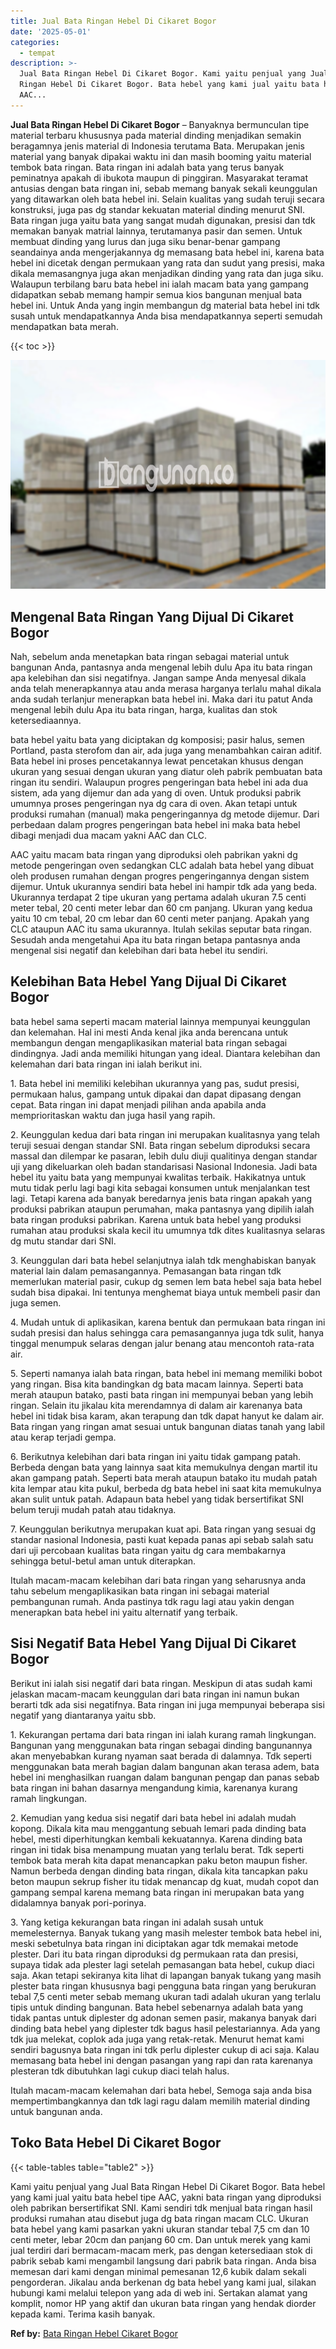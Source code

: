 ```yaml
---
title: Jual Bata Ringan Hebel Di Cikaret Bogor
date: '2025-05-01'
categories:
  - tempat
description: >-
  Jual Bata Ringan Hebel Di Cikaret Bogor. Kami yaitu penjual yang Jual Bata
  Ringan Hebel Di Cikaret Bogor. Bata hebel yang kami jual yaitu bata hebel tipe
  AAC...
---
```


**Jual Bata Ringan Hebel Di Cikaret Bogor** – Banyaknya bermunculan tipe material terbaru khususnya pada material dinding menjadikan semakin beragamnya jenis material di Indonesia terutama Bata. Merupakan jenis material yang banyak dipakai waktu ini dan masih booming yaitu material tembok bata ringan. Bata ringan ini adalah bata yang terus banyak peminatnya apakah di ibukota maupun di pinggiran. Masyarakat teramat antusias dengan bata ringan ini, sebab memang banyak sekali keunggulan yang ditawarkan oleh bata hebel ini. Selain kualitas yang sudah teruji secara konstruksi, juga pas dg standar kekuatan material dinding menurut SNI. Bata ringan juga yaitu bata yang sangat mudah digunakan, presisi dan tdk memakan banyak matrial lainnya, terutamanya pasir dan semen. Untuk membuat dinding yang lurus dan juga siku benar-benar gampang seandainya anda mengerjakannya dg memasang bata hebel ini, karena bata hebel ini dicetak dengan permukaan yang rata dan sudut yang presisi, maka dikala memasangnya juga akan menjadikan dinding yang rata dan juga siku. Walaupun terbilang baru bata hebel ini ialah macam bata yang gampang didapatkan sebab memang hampir semua kios bangunan menjual bata hebel ini. Untuk Anda yang ingin membangun dg material bata hebel ini tdk susah untuk mendapatkannya Anda bisa mendapatkannya seperti semudah mendapatkan bata merah.

{{< toc >}}

![Jual Bata Ringan Hebel Di Cikaret Bogor](/images/jual-hebel-murah-26.png)

## Mengenal Bata Ringan Yang Dijual Di Cikaret Bogor

Nah, sebelum anda menetapkan bata ringan sebagai material untuk bangunan Anda, pantasnya anda mengenal lebih dulu Apa itu bata ringan apa kelebihan dan sisi negatifnya. Jangan sampe Anda menyesal dikala anda telah menerapkannya atau anda merasa harganya terlalu mahal dikala anda sudah terlanjur menerapkan bata hebel ini. Maka dari itu patut Anda mengenal lebih dulu Apa itu bata ringan, harga, kualitas dan stok ketersediaannya.

bata hebel yaitu bata yang diciptakan dg komposisi; pasir halus, semen Portland, pasta sterofom dan air, ada juga yang menambahkan cairan aditif. Bata hebel ini proses pencetakannya lewat pencetakan khusus dengan ukuran yang sesuai dengan ukuran yang diatur oleh pabrik pembuatan bata ringan itu sendiri. Walaupun progres pengeringan bata hebel ini ada dua sistem, ada yang dijemur dan ada yang di oven. Untuk produksi pabrik umumnya proses pengeringan nya dg cara di oven. Akan tetapi untuk produksi rumahan (manual) maka pengeringannya dg metode dijemur. Dari perbedaan dalam progres pengeringan bata hebel ini maka bata hebel dibagi menjadi dua macam yakni AAC dan CLC.

AAC yaitu macam bata ringan yang diproduksi oleh pabrikan yakni dg metode pengeringan oven sedangkan CLC adalah bata hebel yang dibuat oleh produsen rumahan dengan progres pengeringannya dengan sistem dijemur. Untuk ukurannya sendiri bata hebel ini hampir tdk ada yang beda. Ukurannya terdapat 2 tipe ukuran yang pertama adalah ukuran 7.5 centi meter tebal, 20 centi meter lebar dan 60 cm panjang. Ukuran yang kedua yaitu 10 cm tebal, 20 cm lebar dan 60 centi meter panjang. Apakah yang CLC ataupun AAC itu sama ukurannya. Itulah sekilas seputar bata ringan. Sesudah anda mengetahui Apa itu bata ringan betapa pantasnya anda mengenal sisi negatif dan kelebihan dari bata hebel itu sendiri.

## Kelebihan Bata Hebel Yang Dijual Di Cikaret Bogor

bata hebel sama seperti macam material lainnya mempunyai keunggulan dan kelemahan. Hal ini mesti Anda kenal jika anda berencana untuk membangun dengan mengaplikasikan material bata ringan sebagai dindingnya. Jadi anda memiliki hitungan yang ideal. Diantara kelebihan dan kelemahan dari bata ringan ini ialah berikut ini.

1\. Bata hebel ini memiliki kelebihan ukurannya yang pas, sudut presisi, permukaan halus, gampang untuk dipakai dan dapat dipasang dengan cepat. Bata ringan ini dapat menjadi pilihan anda apabila anda memprioritaskan waktu dan juga hasil yang rapih.

2\. Keunggulan kedua dari bata ringan ini merupakan kualitasnya yang telah teruji sesuai dengan standar SNI. Bata ringan sebelum diproduksi secara massal dan dilempar ke pasaran, lebih dulu diuji qualitinya dengan standar uji yang dikeluarkan oleh badan standarisasi Nasional Indonesia. Jadi bata hebel itu yaitu bata yang mempunyai kwalitas terbaik. Hakikatnya untuk mutu tidak perlu lagi bagi kita sebagai konsumen untuk menjalankan test lagi. Tetapi karena ada banyak beredarnya jenis bata ringan apakah yang produksi pabrikan ataupun perumahan, maka pantasnya yang dipilih ialah bata ringan produksi pabrikan. Karena untuk bata hebel yang produksi rumahan atau produksi skala kecil itu umumnya tdk dites kualitasnya selaras dg mutu standar dari SNI.

3\. Keunggulan dari bata hebel selanjutnya ialah tdk menghabiskan banyak material lain dalam pemasangannya. Pemasangan bata ringan tdk memerlukan material pasir, cukup dg semen lem bata hebel saja bata hebel sudah bisa dipakai. Ini tentunya menghemat biaya untuk membeli pasir dan juga semen.

4\. Mudah untuk di aplikasikan, karena bentuk dan permukaan bata ringan ini sudah presisi dan halus sehingga cara pemasangannya juga tdk sulit, hanya tinggal menumpuk selaras dengan jalur benang atau mencontoh rata-rata air.

5\. Seperti namanya ialah bata ringan, bata hebel ini memang memiliki bobot yang ringan. Bisa kita bandingkan dg bata macam lainnya. Seperti bata merah ataupun batako, pasti bata ringan ini mempunyai beban yang lebih ringan. Selain itu jikalau kita merendamnya di dalam air karenanya bata hebel ini tidak bisa karam, akan terapung dan tdk dapat hanyut ke dalam air. Bata ringan yang ringan amat sesuai untuk bangunan diatas tanah yang labil atau kerap terjadi gempa.

6\. Berikutnya kelebihan dari bata ringan ini yaitu tidak gampang patah. Berbeda dengan bata yang lainnya saat kita memukulnya dengan martil itu akan gampang patah. Seperti bata merah ataupun batako itu mudah patah kita lempar atau kita pukul, berbeda dg bata hebel ini saat kita memukulnya akan sulit untuk patah. Adapaun bata hebel yang tidak bersertifikat SNI belum teruji mudah patah atau tidaknya.

7\. Keunggulan berikutnya merupakan kuat api. Bata ringan yang sesuai dg standar nasional Indonesia, pasti kuat kepada panas api sebab salah satu dari uji percobaan kualitas bata ringan yaitu dg cara membakarnya sehingga betul-betul aman untuk diterapkan.

Itulah macam-macam kelebihan dari bata ringan yang seharusnya anda tahu sebelum mengaplikasikan bata ringan ini sebagai material pembangunan rumah. Anda pastinya tdk ragu lagi atau yakin dengan menerapkan bata hebel ini yaitu alternatif yang terbaik.

## Sisi Negatif Bata Hebel Yang Dijual Di Cikaret Bogor

Berikut ini ialah sisi negatif dari bata ringan. Meskipun di atas sudah kami jelaskan macam-macam keunggulan dari bata ringan ini namun bukan berarti tdk ada sisi negatifnya. Bata ringan ini juga mempunyai beberapa sisi negatif yang diantaranya yaitu sbb.

1\. Kekurangan pertama dari bata ringan ini ialah kurang ramah lingkungan. Bangunan yang menggunakan bata ringan sebagai dinding bangunannya akan menyebabkan kurang nyaman saat berada di dalamnya. Tdk seperti menggunakan bata merah bagian dalam bangunan akan terasa adem, bata hebel ini menghasilkan ruangan dalam bangunan pengap dan panas sebab bata ringan ini bahan dasarnya mengandung kimia, karenanya kurang ramah lingkungan.

2\. Kemudian yang kedua sisi negatif dari bata hebel ini adalah mudah kopong. Dikala kita mau menggantung sebuah lemari pada dinding bata hebel, mesti diperhitungkan kembali kekuatannya. Karena dinding bata ringan ini tidak bisa menampung muatan yang terlalu berat. Tdk seperti tembok bata merah kita dapat menancapkan paku beton maupun fisher. Namun berbeda dengan dinding bata ringan, dikala kita tancapkan paku beton maupun sekrup fisher itu tidak menancap dg kuat, mudah copot dan gampang sempal karena memang bata ringan ini merupakan bata yang didalamnya banyak pori-porinya.

3\. Yang ketiga kekurangan bata ringan ini adalah susah untuk memelesternya. Banyak tukang yang masih melester tembok bata hebel ini, meski sebetulnya bata ringan ini diciptakan agar tdk memakai metode plester. Dari itu bata ringan diproduksi dg permukaan rata dan presisi, supaya tidak ada plester lagi setelah pemasangan bata hebel, cukup diaci saja. Akan tetapi sekiranya kita lihat di lapangan banyak tukang yang masih plester bata ringan khususnya bagi pengguna bata ringan yang berukuran tebal 7,5 centi meter sebab memang ukuran tadi adalah ukuran yang terlalu tipis untuk dinding bangunan. Bata hebel sebenarnya adalah bata yang tidak pantas untuk diplester dg adonan semen pasir, makanya banyak dari dinding bata hebel yang diplester tdk bagus hasil pelestariannya. Ada yang tdk jua melekat, coplok ada juga yang retak-retak. Menurut hemat kami sendiri bagusnya bata ringan ini tdk perlu diplester cukup di aci saja. Kalau memasang bata hebel ini dengan pasangan yang rapi dan rata karenanya plesteran tdk dibutuhkan lagi cukup diaci telah halus.

Itulah macam-macam kelemahan dari bata hebel, Semoga saja anda bisa mempertimbangkannya dan tdk lagi ragu dalam memilih material dinding untuk bangunan anda.

## Toko Bata Hebel Di Cikaret Bogor

{{< table-tables table="table2" >}}

Kami yaitu penjual yang Jual Bata Ringan Hebel Di Cikaret Bogor. Bata hebel yang kami jual yaitu bata hebel tipe AAC, yakni bata ringan yang diproduksi oleh pabrikan bersertifikat SNI. Kami sendiri tdk menjual bata ringan hasil produksi rumahan atau disebut juga dg bata ringan macam CLC. Ukuran bata hebel yang kami pasarkan yakni ukuran standar tebal 7,5 cm dan 10 centi meter, lebar 20cm dan panjang 60 cm. Dan untuk merek yang kami jual terdiri dari bermacam-macam merk, pas dengan ketersediaan stok di pabrik sebab kami mengambil langsung dari pabrik bata ringan. Anda bisa memesan dari kami dengan minimal pemesanan 12,6 kubik dalam sekali pengorderan. Jikalau anda berkenan dg bata hebel yang kami jual, silakan hubungi kami melalui telepon yang ada di web ini. Sertakan alamat yang komplit, nomor HP yang aktif dan ukuran bata ringan yang hendak diorder kepada kami. Terima kasih banyak.

**Ref by:** [Bata Ringan Hebel Cikaret Bogor](https://id.wikipedia.org/wiki/Bata)
